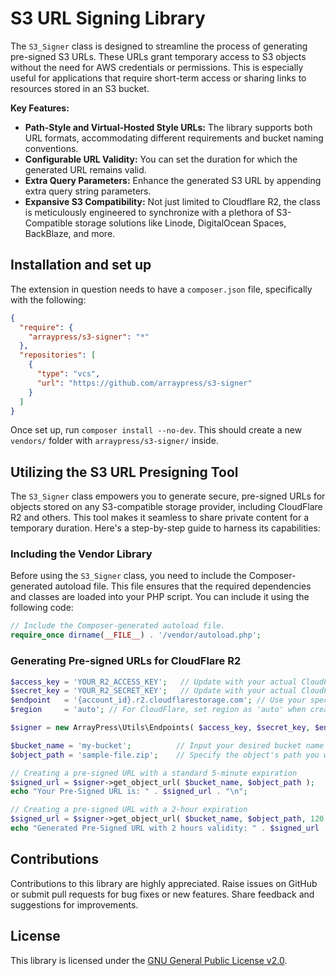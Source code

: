#  S3 URL Signing Library

The `S3_Signer` class is designed to streamline the process of generating pre-signed S3 URLs. These URLs grant temporary access to S3 objects without the need for AWS credentials or permissions. This is especially useful for applications that require short-term access or sharing links to resources stored in an S3 bucket.

**Key Features:**

* **Path-Style and Virtual-Hosted Style URLs:** The library supports both URL formats, accommodating different requirements and bucket naming conventions.
* **Configurable URL Validity:** You can set the duration for which the generated URL remains valid.
* **Extra Query Parameters:** Enhance the generated S3 URL by appending extra query string parameters.
* **Expansive S3 Compatibility:** Not just limited to Cloudflare R2, the class is meticulously engineered to synchronize with a plethora of S3-Compatible storage solutions like Linode, DigitalOcean Spaces, BackBlaze, and more.

## Installation and set up

The extension in question needs to have a `composer.json` file, specifically with the following:

```json 
{
  "require": {
    "arraypress/s3-signer": "*"
  },
  "repositories": [
    {
      "type": "vcs",
      "url": "https://github.com/arraypress/s3-signer"
    }
  ]
}
```

Once set up, run `composer install --no-dev`. This should create a new `vendors/` folder
with `arraypress/s3-signer/` inside.

## Utilizing the S3 URL Presigning Tool

The `S3_Signer` class empowers you to generate secure, pre-signed URLs for objects stored on any S3-compatible storage provider, including CloudFlare R2 and others. This tool makes it seamless to share private content for a temporary duration. Here's a step-by-step guide to harness its capabilities:

### Including the Vendor Library

Before using the `S3_Signer` class, you need to include the Composer-generated autoload file. This file ensures that the required dependencies and classes are loaded into your PHP script. You can include it using the following code:

```php 
// Include the Composer-generated autoload file.
require_once dirname(__FILE__) . '/vendor/autoload.php';
```

### Generating Pre-signed URLs for CloudFlare R2

```php
$access_key = 'YOUR_R2_ACCESS_KEY';   // Update with your actual CloudFlare R2 access key
$secret_key = 'YOUR_R2_SECRET_KEY';   // Update with your actual CloudFlare R2 secret key
$endpoint   = '{account_id}.r2.cloudflarestorage.com'; // Use your specific R2 account ID here
$region     = 'auto'; // For CloudFlare, set region as 'auto' when creating pre-signed URLs

$signer = new ArrayPress\Utils\Endpoints( $access_key, $secret_key, $endpoint, $region );

$bucket_name = 'my-bucket';          // Input your desired bucket name here
$object_path = 'sample-file.zip';    // Specify the object's path you want to share

// Creating a pre-signed URL with a standard 5-minute expiration
$signed_url = $signer->get_object_url( $bucket_name, $object_path );
echo "Your Pre-Signed URL is: " . $signed_url . "\n";

// Creating a pre-signed URL with a 2-hour expiration
$signed_url = $signer->get_object_url( $bucket_name, $object_path, 120 );
echo "Generated Pre-Signed URL with 2 hours validity: " . $signed_url . "\n";
```

## Contributions

Contributions to this library are highly appreciated. Raise issues on GitHub or submit pull requests for bug
fixes or new features. Share feedback and suggestions for improvements.

## License

This library is licensed under
the [GNU General Public License v2.0](https://www.gnu.org/licenses/old-licenses/gpl-2.0.en.html).